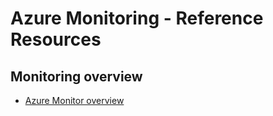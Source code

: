# Azure Monitoring - Reference Resources

## Monitoring overview

* [Azure Monitor overview](https://docs.microsoft.com/en-us/azure/azure-monitor/overview)